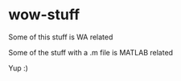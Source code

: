 # wow-stuff

Some of this stuff is WA related

Some of the stuff with a .m file is MATLAB related

Yup :)
